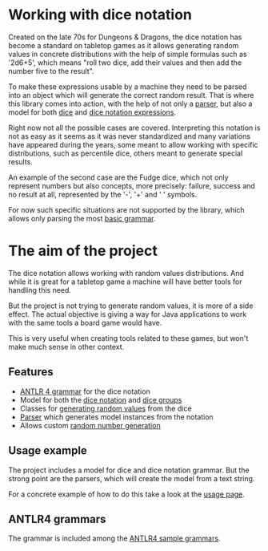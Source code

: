 # Working with dice notation

Created on the late 70s for Dungeons & Dragons, the dice notation has become a standard on tabletop games as it allows generating random values in concrete distributions with the help of simple formulas such as '2d6+5', which means "roll two dice, add their values and then add the number five to the result".

To make these expressions usable by a machine they need to be parsed into an object which will generate the correct random result. That is where this library comes into action, with the help of not only a [parser][parser], but also a model for both [dice][dice] and [dice notation expressions][notation].

Right now not all the possible cases are covered. Interpreting this notation is not as easy as it seems as it was never standardized and many variations have appeared during the years, some meant to allow working with specific distributions, such as percentile dice, others meant to generate special results.

An example of the second case are the Fudge dice, which not only represent numbers but also concepts, more precisely: failure, success and no result at all, represented by the '-', '+' and ' ' symbols.

For now such specific situations are not supported by the library, which allows only parsing the most [basic grammar][grammar].

# The aim of the project

The dice notation allows working with random values distributions. And while it is great for a tabletop game a machine will have better tools for handling this need.

But the project is not trying to generate random values, it is more of a side effect. The actual objective is giving a way for Java applications to work with the same tools a board game would have.

This is very useful when creating tools related to these games, but won't make much sense in other context.

## Features

- [ANTLR 4 grammar][grammar] for the dice notation
- Model for both the [dice notation][notation] and [dice groups][dice]
- Classes for [generating random values][dice] from the dice
- [Parser][parser] which generates model instances from the notation
- Allows custom [random number generation][number_generator]

## Usage example

The project includes a model for dice and dice notation grammar. But the strong point are the parsers, which will create the model from a text string.

For a concrete example of how to do this take a look at the [usage page][usage].

## ANTLR4 grammars

The grammar is included among the [ANTLR4 sample grammars][antrl-grammars].

[antrl-grammars]: https://github.com/antlr/grammars-v4

[grammar]: ./grammar.html
[usage]: ./usage.html

[dice]: ./dice.html
[notation]: ./notation.html
[parser]: ./parser.html

[number_generator]: ./apidocs/com/bernardomg/tabletop/dice/roller/random/NumberGenerator.html